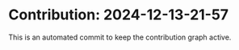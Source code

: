 # Contribution: 2024-12-13-21-57
This is an automated commit to keep the contribution graph active.
